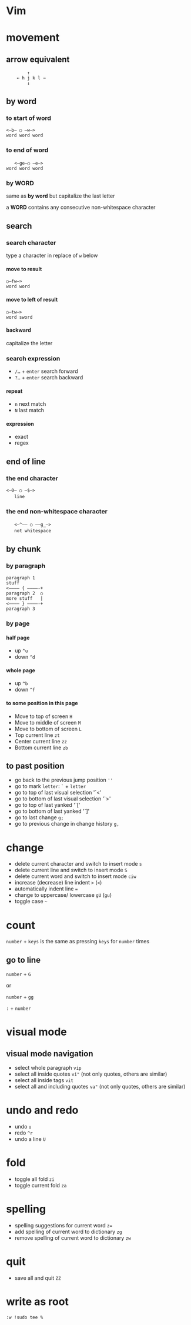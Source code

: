 <!-- toc -->
# Vim

# movement

## arrow equivalent

```
        ↑
    ← h j k l →
        ↓
```

## by word

### to start of word

```
<–b– ○ –w–>
word word word
```

### to end of word

```
ㅤㅤ<–ge–○ –e–>
word word word
```

### by WORD

same as **by word** but capitalize the last letter

a **WORD** contains any consecutive non-whitespace character

## search

### search character

type a character in replace of `w` below

#### move to result

```
○–fw–>
word word
```

#### move to left of result

```
○–tw–>
word sword
```

#### backward

capitalize the letter

### search expression

- `/…` + `enter` search forward
- `?…` + `enter` search backward

#### repeat

- `n` next match
- `N` last match

#### expression

- exact
- regex

## end of line

### the end character

```
<–0– ○ –$–>
ㅤㅤlineㅤㅤ
```

### the end non-whitespace character

```
ㅤㅤ<–^–– ○ ––g_–>
ㅤㅤnot whitespaceㅤㅤ
```

## by chunk

### by paragraph

```
paragraph 1
stuff
<–––– { ––––-+
paragraph 2  ○
more stuff   |
<–––– } ––––-+
paragraph 3
```

### by page

#### half page

- up `^u`
- down `^d`

#### whole page

- up `^b`
- down `^f`

#### to some position in this page

- Move to top of screen `H`
- Move to middle of screen `M`
- Move to bottom of screen `L`
- Top current line `zt`
- Center current line `zz`
- Bottom current line `zb`

## to past position

- go back to the previous jump position `''`
- go to mark `letter`: `` ` `` + `letter`
- go to top of last visual selection '`<'
- go to bottom of last visual selection '`>'
- go to top of last yanked '`['
- go to bottom of last yanked '`]'
- go to last change `g;`
- go to previous change in change history `g,`

# change

- delete current character and switch to insert mode `s`
- delete current line and switch to insert mode `S`
- delete current word and switch to insert mode `ciw`
- increase (decrease) line indent `>` (`<`)
- automatically indent line `=`
- change to uppercase/ lowercase `gU` (`gu`)
- toggle case `~`

# count

`number` + `keys` is the same as pressing `keys` for `number` times

## go to line

`number` + `G`

or

`number` + `gg`

`:` + `number`

# visual mode

## visual mode navigation

- select whole paragraph `vip`
- select all inside quotes `vi"` (not only quotes, others are similar)
- select all inside tags `vit`
- select all and including quotes `va"` (not only quotes, others are similar)

# undo and redo

- undo `u`
- redo `^r`
- undo a line `U`

# fold

- toggle all fold `zi`
- toggle current fold `za`

# spelling

- spelling suggestions for current word `z=`
- add spelling of current word to dictionary `zg`
- remove spelling of current word to dictionary `zw`

# quit

- save all and quit `ZZ`

# write as root

```
:w !sudo tee %
```

